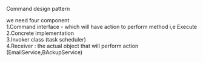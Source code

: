 Command design pattern

we need four component 
     <br>1.Command interface - which will have action to perform method i,e Execute
    <br>2.Concrete implementation 
    <br>3.Invoker class (task scheduler)
    <br>4.Receiver : the actual object that will perform action (EmailService,BAckupService)
    
